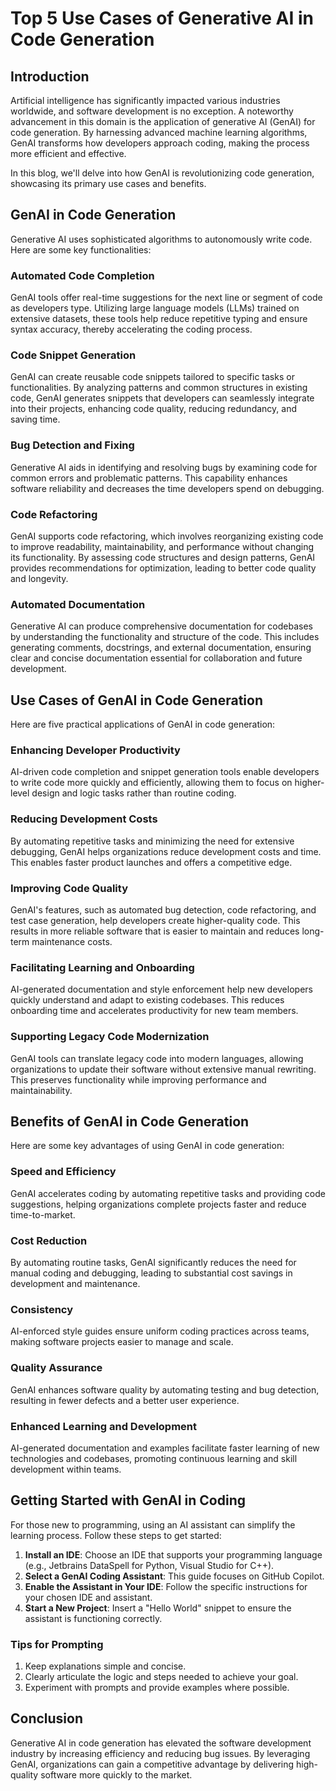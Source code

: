 # Top 5 Use Cases of Generative AI in Code Generation

## Introduction

Artificial intelligence has significantly impacted various industries worldwide, and software development is no exception. A noteworthy advancement in this domain is the application of generative AI (GenAI) for code generation. By harnessing advanced machine learning algorithms, GenAI transforms how developers approach coding, making the process more efficient and effective.

In this blog, we'll delve into how GenAI is revolutionizing code generation, showcasing its primary use cases and benefits.

## GenAI in Code Generation

Generative AI uses sophisticated algorithms to autonomously write code. Here are some key functionalities:

### Automated Code Completion

GenAI tools offer real-time suggestions for the next line or segment of code as developers type. Utilizing large language models (LLMs) trained on extensive datasets, these tools help reduce repetitive typing and ensure syntax accuracy, thereby accelerating the coding process.

### Code Snippet Generation

GenAI can create reusable code snippets tailored to specific tasks or functionalities. By analyzing patterns and common structures in existing code, GenAI generates snippets that developers can seamlessly integrate into their projects, enhancing code quality, reducing redundancy, and saving time.

### Bug Detection and Fixing

Generative AI aids in identifying and resolving bugs by examining code for common errors and problematic patterns. This capability enhances software reliability and decreases the time developers spend on debugging.

### Code Refactoring

GenAI supports code refactoring, which involves reorganizing existing code to improve readability, maintainability, and performance without changing its functionality. By assessing code structures and design patterns, GenAI provides recommendations for optimization, leading to better code quality and longevity.

### Automated Documentation

Generative AI can produce comprehensive documentation for codebases by understanding the functionality and structure of the code. This includes generating comments, docstrings, and external documentation, ensuring clear and concise documentation essential for collaboration and future development.

## Use Cases of GenAI in Code Generation

Here are five practical applications of GenAI in code generation:

### Enhancing Developer Productivity

AI-driven code completion and snippet generation tools enable developers to write code more quickly and efficiently, allowing them to focus on higher-level design and logic tasks rather than routine coding.

### Reducing Development Costs

By automating repetitive tasks and minimizing the need for extensive debugging, GenAI helps organizations reduce development costs and time. This enables faster product launches and offers a competitive edge.

### Improving Code Quality

GenAI's features, such as automated bug detection, code refactoring, and test case generation, help developers create higher-quality code. This results in more reliable software that is easier to maintain and reduces long-term maintenance costs.

### Facilitating Learning and Onboarding

AI-generated documentation and style enforcement help new developers quickly understand and adapt to existing codebases. This reduces onboarding time and accelerates productivity for new team members.

### Supporting Legacy Code Modernization

GenAI tools can translate legacy code into modern languages, allowing organizations to update their software without extensive manual rewriting. This preserves functionality while improving performance and maintainability.

## Benefits of GenAI in Code Generation

Here are some key advantages of using GenAI in code generation:

### Speed and Efficiency

GenAI accelerates coding by automating repetitive tasks and providing code suggestions, helping organizations complete projects faster and reduce time-to-market.

### Cost Reduction

By automating routine tasks, GenAI significantly reduces the need for manual coding and debugging, leading to substantial cost savings in development and maintenance.

### Consistency

AI-enforced style guides ensure uniform coding practices across teams, making software projects easier to manage and scale.

### Quality Assurance

GenAI enhances software quality by automating testing and bug detection, resulting in fewer defects and a better user experience.

### Enhanced Learning and Development

AI-generated documentation and examples facilitate faster learning of new technologies and codebases, promoting continuous learning and skill development within teams.

## Getting Started with GenAI in Coding

For those new to programming, using an AI assistant can simplify the learning process. Follow these steps to get started:

1. **Install an IDE**: Choose an IDE that supports your programming language (e.g., Jetbrains DataSpell for Python, Visual Studio for C++). 
2. **Select a GenAI Coding Assistant**: This guide focuses on GitHub Copilot.
3. **Enable the Assistant in Your IDE**: Follow the specific instructions for your chosen IDE and assistant.
4. **Start a New Project**: Insert a "Hello World" snippet to ensure the assistant is functioning correctly.

### Tips for Prompting

1. Keep explanations simple and concise.
2. Clearly articulate the logic and steps needed to achieve your goal.
3. Experiment with prompts and provide examples where possible.

## Conclusion

Generative AI in code generation has elevated the software development industry by increasing efficiency and reducing bug issues. By leveraging GenAI, organizations can gain a competitive advantage by delivering high-quality software more quickly to the market.